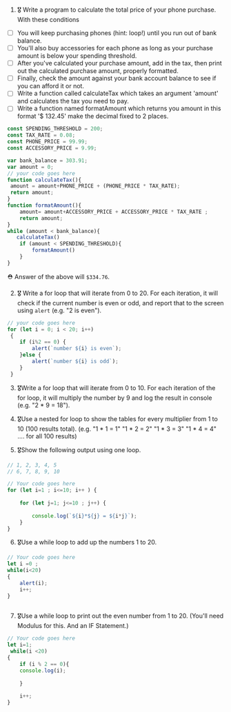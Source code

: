 1. 🎖 Write a program to calculate the total price of your phone purchase. With these conditions
 * [ ] You will keep purchasing phones (hint: loop!) until you run out of bank balance.
 * [ ] You'll also buy accessories for each phone as long as your purchase amount is below your spending threshold.
 * [ ] After you've calculated your purchase amount, add in the tax, then print out the calculated purchase amount, properly formatted.
 * [ ] Finally, check the amount against your bank account balance to see if you can afford it or not.
 * [ ] Write a function called calculateTax which takes an argument 'amount' and calculates the tax you need to pay.
 * [ ] Write a function named formatAmount which returns you amount in this format '$ 132.45' make the decimal fixed to 2 places.
```js
const SPENDING_THRESHOLD = 200;
const TAX_RATE = 0.08;
const PHONE_PRICE = 99.99;
const ACCESSORY_PRICE = 9.99;

var bank_balance = 303.91;
var amount = 0;
// your code goes here
function calculateTax(){
 amount = amount+PHONE_PRICE + (PHONE_PRICE * TAX_RATE);
 return amount;
}
function formatAmount(){
	amount= amount+ACCESSORY_PRICE + ACCESSORY_PRICE * TAX_RATE ;
	return amount;
}
while (amount < bank_balance){
   calculateTax()
    if (amount < SPENDING_THRESHOLD){
        formatAmount()
    }
}


```
 ⛑ Answer of the above will `$334.76`.

2. 🎖 Write a for loop that will iterate from 0 to 20. For each iteration, it will check if the current number is even or odd, and report that to the screen using `alert` (e.g. "2 is even").
```js
// your code goes here
for (let i = 0; i < 20; i++)
 {
 	if (i%2 == 0) {
 		alert(`number ${i} is even`);
 	}else {
 		alert(`number ${i} is odd`);
 	}
 }
```

3. 🎖Write a for loop that will iterate from 0 to 10. For each iteration of the for loop, it will multiply the number by 9 and log the result in console (e.g. "2 * 9 = 18").

4. 🎖Use a nested for loop to show the tables for every multiplier from 1 to 10 (100 results total).
(e.g.
"1 * 1 = 1"
"1 * 2 = 2"
"1 * 3 = 3"
"1 * 4 = 4"
.... for all 100 results)

5. 🎖Show the following output using one loop.
```js
// 1, 2, 3, 4, 5
// 6, 7, 8, 9, 10

// Your code goes here
for (let i=1 ; i<=10; i++ ) {
	
	for (let j=1; j<=10 ; j++) {
		
		console.log(`${i}*${j} = ${i*j}`);
	}
}
```

6. 🎖Use a while loop to add up the numbers 1 to 20.
```js
// Your code goes here
let i =0 ;
while(i<20)
{
	alert(i);
	i++;	
}
	
```

7. 🎖Use a while loop to print out the even number from 1 to 20. (You'll need Modulus for this. And an IF Statement.)
```js
// Your code goes here
let i=1;
 while(i <20)
{
	if (i % 2 == 0){
	console.log(i);
	
	}
	
	i++;
}
```

